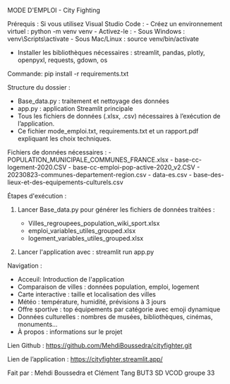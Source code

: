 MODE D'EMPLOI - City Fighting

Prérequis :
Si vous utilisez Visual Studio Code :
    - Créez un environnement virtuel :
        python -m venv venv
    - Activez-le :
        - Sous Windows : venv\Scripts\activate
        - Sous Mac/Linux : source venv/bin/activate

- Installer les bibliothèques nécessaires : streamlit, pandas, plotly, openpyxl, requests, gdown, os

Commande: pip install -r requirements.txt

Structure du dossier :
- Base_data.py : traitement et nettoyage des données
- app.py : application Streamlit principale
- Tous les fichiers de données (.xlsx, .csv) nécessaires à l’exécution de l’application.
- Ce fichier mode_emploi.txt, requirements.txt et un rapport.pdf expliquant les choix techniques.

Fichiers de données nécessaires :
    - POPULATION_MUNICIPALE_COMMUNES_FRANCE.xlsx
    - base-cc-logement-2020.CSV
    - base-cc-emploi-pop-active-2020_v2.CSV
    - 20230823-communes-departement-region.csv
    - data-es.csv
    - base-des-lieux-et-des-equipements-culturels.csv

Étapes d'exécution :
1. Lancer Base_data.py pour générer les fichiers de données traitées :
   - Villes_regroupees_population_wiki_sport.xlsx
   - emploi_variables_utiles_grouped.xlsx
   - logement_variables_utiles_grouped.xlsx

2. Lancer l'application avec :
   streamlit run app.py

Navigation :
- Acceuil: Introduction de l'application
- Comparaison de villes : données population, emploi, logement
- Carte interactive : taille et localisation des villes
- Météo : température, humidité, prévisions à 3 jours
- Offre sportive : top équipements par catégorie avec emoji dynamique
- Données culturelles : nombres de musées, bibliothèques, cinémas, monuments...
- À propos : informations sur le projet

Lien Github :
https://github.com/MehdiBoussedra/cityfighter.git

Lien de l’application :
https://cityfighter.streamlit.app/ 


Fait par : Mehdi Boussedra et Clément Tang
BUT3 SD VCOD groupe 33
